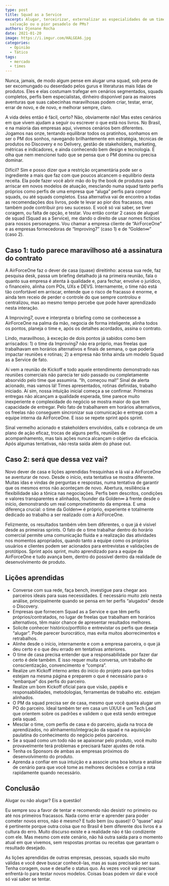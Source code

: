 ```yaml
---
type: post
title: Squad as a Service
excerpt: Alugar, terceirizar, externalizar as especialidades de um time é
  salvação ou o pior pesadelo de PMs?
authors: Djenane Rocha
date: 2021-01-20
image: https://i.imgur.com/HALGEA6.jpg
categories:
  - Opinião
  - Tático
tags:
  - mercado
  - times
---
```

Nunca, jamais, de modo algum pense em alugar uma squad, sob pena de ser excomungado ou deserdado pelos gurus e literaturas mais lidas de produtos. Eles e elas costumam trafegar em cenários segmentados, squads completos, perfis bem especialistas, dinheiro disponível para as maiores aventuras que suas cabecinhas maravilhosas podem criar, testar, errar, errar de novo, e de novo, e melhorar sempre, claro.

A vida deles então é fácil, certo? Não, obviamente não! Mas estes cenários em que vivem ajudam a seguir ou escrever o que está nos livros. No Brasil, e na maioria das empresas aqui, vivemos cenários bem diferentes. Jogamos nas onze, tentando equilibrar todos os pratinhos, sonhamos em ser o PM dos sonhos, navegando brilhantemente em estratégia, técnicas de produtos no Discovery e no Delivery, gestão de stakeholders, marketing, métricas e indicadores, e ainda conhecendo bem design e tecnologia. E olha que nem mencionei tudo que se pensa que o PM domina ou precisa dominar.

Difícil? Sim e posso dizer que a restrição orçamentária pode ser o ingrediente a mais que faz com que poucos alcancem o equilíbrio desta receita. Ela pode fazer você abrir mão do by the book de produtos para arriscar em novos modelos de atuação, mesclando numa squad tanto perfis próprios como perfis de uma empresa que “aluga” perfis para compor squads, ou até squads completos. Essa alternativa vai de encontro a todas as recomendações dos livros, pode te levar ao pior dos fracassos, mas também pode contribuir pro seu sucesso. E você só vai saber, se tiver coragem, ou falta de opção, e testar. Vou então contar 2 casos de aluguel de squad (Squad as a Service), me dando o direito de usar nomes fictícios para nossos personagens. Vou chamar a empresa cliente de “AirForceOne” e as empresas fornecedoras de “Improving7” (caso 1) e de “Golden∞” (caso 2).

## Caso 1: tudo parece maravilhoso até a assinatura do contrato 

A AirForceOne faz o dever de casa (quase) direitinho: acessa sua rede, faz pesquisa desk, passa um briefing detalhado já na primeira reunião, fala o quanto sua empresa é atenta à qualidade e, para fechar, envolve o jurídico, o financeiro, alinha com POs, UXs e DEVS. Internamente, o time não está tão confortável em arriscar, entende que o risco de fracasso é enorme, e ainda tem receio de perder o controle do que sempre controlou e centralizou, mas ao mesmo tempo percebe que pode haver aprendizado nesta interação. 

A Improving7, ouve e interpreta o briefing como se conhecesse a AirForceOne na palma da mão, negocia de forma inteligente, alinha todos os pontos, planeja o time e, após os detalhes acordados, assina o contrato. 

Lindo, maravilhoso, à exceção de dois pontos já sabidos como bem arriscados: 1) o time da Improving7 não era próprio, mas freelas que trabalhavam em horários alternativos e finais de semana, o que poderia impactar reuniões e rotinas; 2) a empresa não tinha ainda um modelo Squad as a Service de fato.

Aí vem a reunião de Kickoff e todo aquele entendimento demonstrado nas reuniões comerciais não parecia ter sido passado ou completamente absorvido pelo time que assumiria. “Ih, começou mal!” Sinal de alerta acionado, mas vamos lá! Times apresentados, rotinas definidas, trabalho iniciado. Aí sim, nossa intuição inicial começa a se confirmar. Primeiras entregas não alcançam a qualidade esperada, time parece muito inexperiente e complexidade do negócio se mostra maior do que tem capacidade de entregar. Pelo fato de trabalharem em horários alternativos, os freelas não conseguem sincronizar sua comunicação e entrega com a equipe interna da AirForceOne. E isso se repete sprint após sprint. 

Sinal vermelho acionado e stakeholders envolvidos, calls e cobrança de um plano de ação eficaz, trocas de alguns perfis, reuniões de acompanhamento, mas tais ações nunca alcançam o objetivo da eficácia. Após algumas tentativas, não resta saída além do phase out.

## Caso 2: será que dessa vez vai? 

Novo dever de casa e lições aprendidas fresquinhas e lá vai a AirForceOne se aventurar de novo. Desde o início, esta tentativa se mostra diferente. Muitas idas e vindas de perguntas e respostas, numa tentativa de garantir que os mesmos erros não aconteçam de novo. Abertura, resiliência e flexibilidade são a tônica nas negociações. Perfis bem descritos, condições e valores transparentes e alinhados, founder da Golden∞ à frente desde o início, demonstrando um real comprometimento da empresa. E uma diferença crucial: o time da Golden∞ é próprio, experiente e totalmente dedicado ao trabalho a ser realizado com a AirForceOne. 

Felizmente, os resultados também vêm bem diferentes, o que já é visível desde as primeiras sprints. O fato de o time trabalhar dentro do horário comercial permite uma comunicação fluida e a realização das atividades nos momentos apropriados, quando tanto a equipe como os próprios usuários e clientes podem ser acionados para entrevistas e validações de protótipos. Sprint após sprint, muito aprendizado para a equipe da AirForceOne e tudo avança bem, dentro do possível dentro da realidade de desenvolvimento de produto.  

## Lições aprendidas

* Converse com sua rede, faça bench, investigue para chegar aos parceiros ideais para suas necessidades. É necessário muito zelo nesta análise, principalmente quando se pensa em ter perfis “alugados” desde o Discovery.
* Empresas que fornecem Squad as a Service e que têm perfis próprios/contratados, no lugar de freelas que trabalham em horários alternativos, têm maior chance de apresentar resultados melhores.
* Solicite conhecer histórico/portfólio e entrevistar os perfis que deseja “alugar”. Pode parecer burocrático, mas evita muitos aborrecimentos e retrabalhos. 
* Alinhe desde o início, internamente e com a empresa parceira, o que já deu certo e o que deu errado em tentativas anteriores.
* O time de casa precisa entender que a responsabilidade por fazer dar certo é dele também. E isso requer muita conversa, um trabalho de conscientização, convencimento e “compra”. 
* Realize um Kickoff interno antes do início do projeto para que todos estejam na mesma página e preparem o que é necessário para o “embarque” dos perfis do parceiro.
* Realize um bom Kickoff oficial para que visão, papéis e responsabilidades, metodologias, ferramentas de trabalho etc. estejam alinhados.
* O PM da squad precisa ser de casa, mesmo que você queira alugar um PO do parceiro. Ideal também ter em casa um UX/UI e um Tech Lead que orientem sobre os padrões e validem o que está sendo entregue pela squad.
* Mesclar o time, com perfis de casa e do parceiro, ajuda na troca de aprendizados, no alinhamento/integração da squad e na aquisição paulatina do conhecimento do negócio pelos parceiros.
* Se a squad como um todo não se apaixonar pelo produto, você muito provavelmente terá problemas e precisará fazer ajustes de rota.
* Tenha os Sponsors de ambas as empresas próximos do desenvolvimento do produto.
* Aprenda a confiar em sua intuição e a associe uma boa leitura e análise de cenário para que você tome as melhores decisões e corrija a rota rapidamente quando necessário.

## Conclusão

Alugar ou não alugar? Eis a questão! 

Eu sempre sou a favor de tentar e recomendo não desistir no primeiro ou até nos primeiros fracassos. Nada como errar e aprender para poder cometer novos erros, não é mesmo? E tudo bem (ou quase)! O “quase” aqui é pertinente porque outra coisa que no Brasil é bem diferente dos livros é a cultura do erro. Muito discurso existe e a realidade não é tão condizente com ele. Mas mesmo com este cenário, não há outra saída para o momento atual em que vivemos, sem respostas prontas ou receitas que garantam o resultado desejado. 

As lições aprendidas de outras empresas, pessoas, squads são muito válidas e você deve buscar conhecê-las, mas as suas precisarão ser suas. Tenha coragem, ouse e desafie o status quo. Às vezes você vai precisar enfrentá-lo para testar novos modelos. Coisas boas podem vir daí e você só vai saber se tentar.
